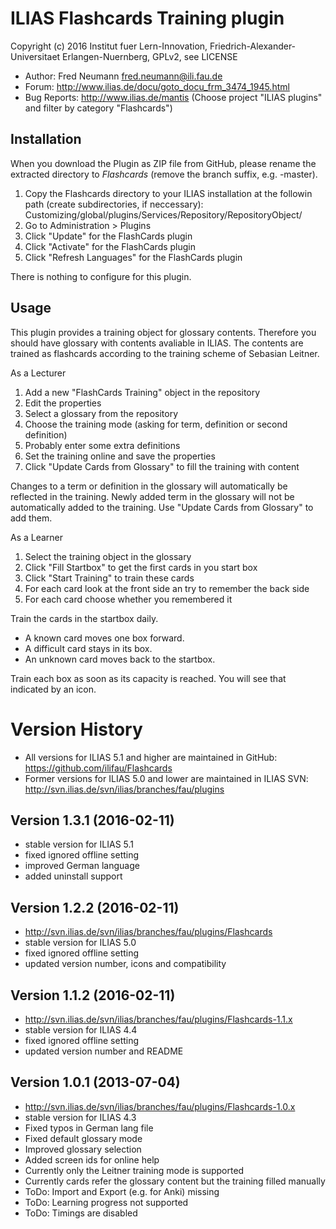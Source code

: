 ILIAS Flashcards Training plugin
================================

Copyright (c) 2016 Institut fuer Lern-Innovation, Friedrich-Alexander-Universitaet Erlangen-Nuernberg, GPLv2, see LICENSE

- Author:   Fred Neumann <fred.neumann@ili.fau.de>
- Forum: http://www.ilias.de/docu/goto_docu_frm_3474_1945.html
- Bug Reports: http://www.ilias.de/mantis (Choose project "ILIAS plugins" and filter by category "Flashcards")

Installation
------------
When you download the Plugin as ZIP file from GitHub, please rename the extracted directory to *Flashcards*
(remove the branch suffix, e.g. -master).

1. Copy the Flashcards directory to your ILIAS installation at the followin path (create subdirectories, if neccessary):
Customizing/global/plugins/Services/Repository/RepositoryObject/
2. Go to Administration > Plugins
3. Click "Update" for the FlashCards plugin
4. Click "Activate" for the FlashCards plugin
5. Click "Refresh Languages" for the FlashCards plugin

There is nothing to configure for this plugin.

Usage
-----
This plugin provides a training object for glossary contents.
Therefore you should have glossary with contents avaliable in ILIAS. 
The contents are trained as flashcards according to the training scheme of Sebasian Leitner.

As a Lecturer

1. Add a new "FlashCards Training" object in the repository
2. Edit the properties 
3. Select a glossary from the repository
4. Choose the training mode (asking for term, definition or second definition)
5. Probably enter some extra definitions
6. Set the training online and save the properties
7. Click "Update Cards from Glossary" to fill the training with content

Changes to a term or definition in the glossary will automatically be reflected in the training.
Newly added term in the glossary will not be automatically added to the training. 
Use "Update Cards from Glossary" to add them.

As a Learner

1. Select the training object in the glossary
2. Click "Fill Startbox" to get the first cards in you start box
3. Click "Start Training" to train these cards
4. For each card look at the front side an try to remember the back side
5. For each card choose whether you remembered it

Train the cards in the startbox daily.

* A known card moves one box forward.
* A difficult card stays in its box.
* An unknown card moves back to the startbox.

Train each box as soon as its capacity is reached. You will see that indicated by an icon.

Version History
===============

* All versions for ILIAS 5.1 and higher are maintained in GitHub: https://github.com/ilifau/Flashcards
* Former versions for ILIAS 5.0 and lower are maintained in ILIAS SVN: http://svn.ilias.de/svn/ilias/branches/fau/plugins

Version 1.3.1 (2016-02-11)
--------------------------
* stable version for ILIAS 5.1
* fixed ignored offline setting
* improved German language
* added uninstall support

Version 1.2.2 (2016-02-11)
------------------------------
* http://svn.ilias.de/svn/ilias/branches/fau/plugins/Flashcards
* stable version for ILIAS 5.0
* fixed ignored offline setting
* updated version number, icons and compatibility

Version 1.1.2 (2016-02-11)
--------------------------
* http://svn.ilias.de/svn/ilias/branches/fau/plugins/Flashcards-1.1.x
* stable version for ILIAS 4.4
* fixed ignored offline setting
* updated version number and README

Version 1.0.1 (2013-07-04)
--------------------------
* http://svn.ilias.de/svn/ilias/branches/fau/plugins/Flashcards-1.0.x
* stable version for ILIAS 4.3
* Fixed typos in German lang file
* Fixed default glossary mode
* Improved glossary selection
* Added screen ids for online help
* Currently only the Leitner training mode is supported
* Currently cards refer the glossary content but the training filled manually
* ToDo: Import and Export (e.g. for Anki) missing
* ToDo: Learning progress not supported
* ToDo: Timings are disabled
